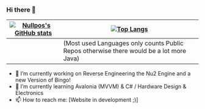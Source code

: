 ### Hi there 👋
| [![Nullpos's GitHub stats](https://github-readme-stats.vercel.app/api?username=0za0&count_private=true&show_icons=true&theme=merko)](https://github.com/anuraghazra/github-readme-stats) | [![Top Langs](https://github-readme-stats.vercel.app/api/top-langs/?username=0za0&theme=merko&layout=compact)](https://github.com/anuraghazra/github-readme-stats) |
|------------------------------------------------------------------------------------------------------------------------------------------------------------------------------------------|--------------------------------------------------------------------------------------------------------------------------------------------------------------------|
|                                                                                                                                                                                          | (Most used Languages only counts Public Repos otherwise there would be a lot more Java)                                                                                                                      |

<!--
**0za0/0za0** is a ✨ _special_ ✨ repository because its `README.md` (this file) appears on your GitHub profile.

Here are some ideas to get you started:
-->
- 🔭 I’m currently working on Reverse Engineering the Nu2 Engine and a new Version of Bingo!
- 🌱 I’m currently learning Avalonia (MVVM) & C# / Hardware Design & Electronics
- 📫 How to reach me: [Website in development ;)]
<!-- - ⚡ Fun fact: -->

